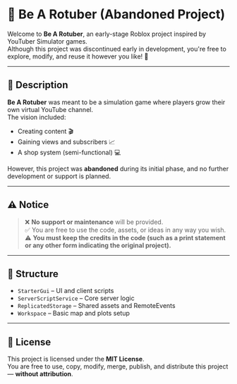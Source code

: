 # 🎥 Be A Rotuber (Abandoned Project)

Welcome to **Be A Rotuber**, an early-stage Roblox project inspired by YouTuber Simulator games.  
Although this project was discontinued early in development, you're free to explore, modify, and reuse it however you like! 🚀

---

## 📜 Description

**Be A Rotuber** was meant to be a simulation game where players grow their own virtual YouTube channel.  
The vision included:
- Creating content 🎬
- Gaining views and subscribers 📈
- A shop system (semi-functional) 💻

However, this project was **abandoned** during its initial phase, and no further development or support is planned.

---

## ⚠️ Notice

> ❌ **No support or maintenance** will be provided.  
> ✅ You are free to use the code, assets, or ideas in any way you wish.  
> ⚠️ **You must keep the credits in the code (such as a print statement or any other form indicating the original project).**

---

## 📂 Structure

- `StarterGui` – UI and client scripts  
- `ServerScriptService` – Core server logic  
- `ReplicatedStorage` – Shared assets and RemoteEvents  
- `Workspace` – Basic map and plots setup

---

## 📄 License

This project is licensed under the **MIT License**.  
You are free to use, copy, modify, merge, publish, and distribute this project — **without attribution**.
